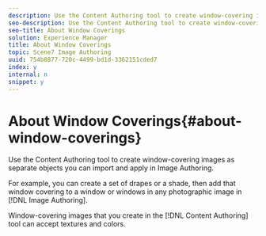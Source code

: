 ```yaml
---
description: Use the Content Authoring tool to create window-covering images as separate objects you can import and apply in Image Authoring.
seo-description: Use the Content Authoring tool to create window-covering images as separate objects you can import and apply in Image Authoring.
seo-title: About Window Coverings
solution: Experience Manager
title: About Window Coverings
topic: Scene7 Image Authoring
uuid: 754b8877-720c-4499-bd1d-3362151cded7
index: y
internal: n
snippet: y
---
```


# About Window Coverings{#about-window-coverings}

Use the Content Authoring tool to create window-covering images as separate objects you can import and apply in Image Authoring.

For example, you can create a set of drapes or a shade, then add that window covering to a window or windows in any photographic image in [!DNL Image Authoring].

Window-covering images that you create in the [!DNL Content Authoring] tool can accept textures and colors. 
